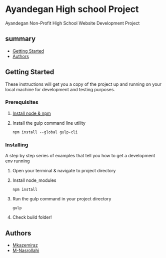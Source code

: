# Ayandegan High school Project
Ayandegan Non-Profit High School Website Development Project

## summary
* [Getting Started](#getting-started)
* [Authors](#authors)

## Getting Started
These instructions will get you a copy of the project up and running on your local machine for development and testing purposes.

### Prerequisites
1. [Install node & npm](https://nodejs.org/en/download/)
2. Install the gulp command line utility
    
    `npm install --global gulp-cli`

### Installing
A step by step series of examples that tell you how to get a development env running
1. Open your terminal & navigate to project directory
2. Install node_modules

    `npm install`
3. Run the gulp command in your project directory

    `gulp`
4. Check build folder!

## Authors

* [Mkazemiraz](https://github.com/mkazemiraz)
* [M-Nasrollahi](https://github.com/mona-n67)